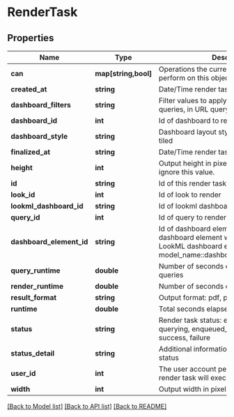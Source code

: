 # RenderTask

## Properties
Name | Type | Description | Notes
------------ | ------------- | ------------- | -------------
**can** | **map[string,bool]** | Operations the current user is able to perform on this object | [optional] 
**created_at** | **string** | Date/Time render task was created | [optional] 
**dashboard_filters** | **string** | Filter values to apply to the dashboard queries, in URL query format | [optional] 
**dashboard_id** | **int** | Id of dashboard to render | [optional] 
**dashboard_style** | **string** | Dashboard layout style: single_column or tiled | [optional] 
**finalized_at** | **string** | Date/Time render task was completed | [optional] 
**height** | **int** | Output height in pixels. Flowed layouts may ignore this value. | [optional] 
**id** | **string** | Id of this render task | [optional] 
**look_id** | **int** | Id of look to render | [optional] 
**lookml_dashboard_id** | **string** | Id of lookml dashboard to render | [optional] 
**query_id** | **int** | Id of query to render | [optional] 
**dashboard_element_id** | **string** | Id of dashboard element to render: UDD dashboard element would be numeric and LookML dashboard element would be model_name::dashboard_title::lookml_link_id | [optional] 
**query_runtime** | **double** | Number of seconds elapsed running queries | [optional] 
**render_runtime** | **double** | Number of seconds elapsed rendering data | [optional] 
**result_format** | **string** | Output format: pdf, png, or jpg | [optional] 
**runtime** | **double** | Total seconds elapsed for render task | [optional] 
**status** | **string** | Render task status: enqueued_for_query, querying, enqueued_for_render, rendering, success, failure | [optional] 
**status_detail** | **string** | Additional information about the current status | [optional] 
**user_id** | **int** | The user account permissions in which the render task will execute | [optional] 
**width** | **int** | Output width in pixels | [optional] 

[[Back to Model list]](../README.md#documentation-for-models) [[Back to API list]](../README.md#documentation-for-api-endpoints) [[Back to README]](../README.md)


